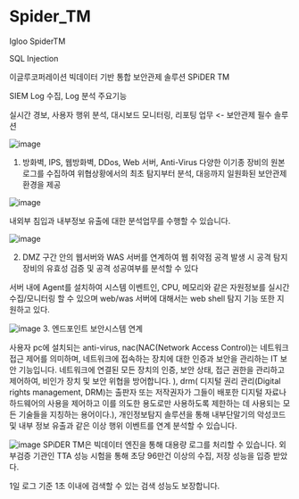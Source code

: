 # Spider_TM
Igloo SpiderTM

SQL Injection

이글루코퍼레이션 빅데이터 기반 통합 보안관제 솔루션 SPiDER TM

SIEM Log 수집, Log 분석 주요기능 

실시간 경보, 사용자 행위 분석, 대시보드 모니터링, 리포팅 업무 <- 보안관제 필수 솔루션


![image](https://github.com/user-attachments/assets/eda5ac6b-9980-4f7b-a272-c38676290043)

1. 방화벽, IPS, 웹방화벽, DDos, Web 서버, Anti-Virus 다양한 이기종 장비의 원본 로그를 수집하여 위협상황에서의 최초 탐지부터
분석, 대응까지 일원화된 보안관제 환경을 제공

![image](https://github.com/user-attachments/assets/072d93af-1dc7-4f65-8fd7-533ca71d02df)

내외부 침입과 내부정보 유출에 대한 분석업무를 수행할 수 있습니다.

![image](https://github.com/user-attachments/assets/da5ea0a1-b742-4ced-893e-e67c99aedb9f)

2. DMZ 구간 안의 웹서버와 WAS 서버를 연계하여 웹 취약점 공격 발생 시 공격 탐지 장비의 유효성 검증 및 공격 성공여부를 분석할 수 있다

서버 내에 Agent를 설치하여 시스템 이벤트인, CPU, 메모리와 같은 자원정보를 실시간 수집/모니터링 할 수 있으며 web/was 서버에 대해서는
web shell 탐지 기능 또한 지원하고 있다.

![image](https://github.com/user-attachments/assets/ff25deb9-6044-4e29-bd10-0c3eaabfa4bd)
3. 엔드포인트 보안시스템 연계

 사용자 pc에 설치되는 anti-virus, nac(NAC(Network Access Control)는 네트워크 접근 제어를 의미하며, 네트워크에 접속하는 장치에 대한 인증과 보안을 관리하는 IT 보안 기능입니다. 네트워크에 연결된 모든 장치의 인증, 보안 상태, 접근 권한을 관리하고 제어하여, 비인가 장치 및 보안 위협을 방어합니다. ), drm(
디지털 권리 관리(Digital rights management, DRM)는 출판자 또는 저작권자가 그들이 배포한 디지털 자료나 하드웨어의 사용을 제어하고 이를 의도한 용도로만 사용하도록 제한하는 데 사용되는 모든 기술들을 지칭하는 용어이다.), 개인정보탐지 솔루션을 통해 내부단말기의 악성코드 및 내부 정보 유출과 같은 이상 행위 이벤트를 연계 분석할 수 있습니다.

![image](https://github.com/user-attachments/assets/e23bfc1a-a94c-4d99-8de6-63a78d45d909)
SPiDER TM은 빅데이터 엔진을 통해 대용량 로그를 처리할 수 있습니다.
외부검증 기관인 TTA 성능 시험을 통해 초당 96만건 이상의 수집, 저장 성능을 입증 받았다.

1일 로그 기준 1초 이내에 검색할 수 있는 검색 성능도 보장합니다.





 
